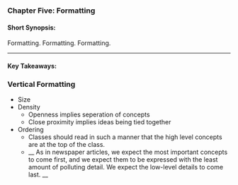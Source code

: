 ### Chapter Five:  Formatting
#### Short Synopsis: 

Formatting.  Formatting.  Formatting.

___

#### Key Takeaways:
### Vertical Formatting
* Size
* Density
	* Openness implies seperation of concepts
	* Close proximity implies ideas being tied together
* Ordering
	* Classes should read in such a manner that the high level concepts are at the top of the class.
	* __ As in newspaper articles, we expect the most important concepts to come first, and we expect them to be expressed with the least amount of polluting detail. We expect the low-level details to come last. __